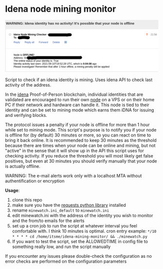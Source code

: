 # Idena node mining monitor

![Screenshot](screenshot_minewatch.png)

Script to check if an idena identity is mining. Uses idena API to check last activity of the address.

In the [idena](https://idena.io) Proof-of-Person blockchain, individual identities that are validated are encouraged to run their own [node](https://github.com/idena-network/idena-go) on a VPS or on their home PC if their network and hardware can handle it. This node is tied to their identity and can be set to mining mode which earns them iDNA for issuing and verifying blocks.

The protocol issues a penalty if your node is offline for more than 1 hour while set to mining mode. This script's purpose is to notify you if your node is offline for (by default) 30 minutes or more, so you can react on time to bring it back online. It is recommended to keep 30 minutes as the threshold because there are times when your node can be online and mining, but not "active" in the sense that it will show up in the API this script uses for checking activity. If you reduce the threshold you will most likely get false positives, but even at 30 minutes you should verify manually that your node is actually offline.

WARNING: The e-mail alerts work only with a localhost MTA without authentification or encryption

**Usage**:

1. clone this repo
2. make sure you have the [requests python library](https://docs.python-requests.org/en/master/) installed
3. rename `minewatch.ini_default` to `minewatch.ini`
4. edit minewatch.ini with the address of the identity you wish to monitor and the from/to emails for the alerts
5. set up a cron job to run the script at whatever interval you feel comfortable with. I think 10 minutes is optimal. cron entry example: `*/10 * * * * cd /home/itsme/idena-mining-monitor/ && ./minewatch.py`
6. If you want to test the script, set the ALLOWEDTIME in config file to something really low, and run the script manually

If you encounter any issues please double-check the configuration as no error checks are performed on the configuration parameters
